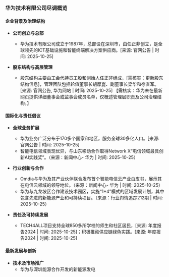 ### 华为技术有限公司尽调概览

#### 企业背景及治理结构

- **公司创立与总部**
  - 华为技术有限公司成立于1987年，总部设在深圳市，由任正非创立，是全球领先的ICT基础设施和智能终端解决方案供应商。[来源: 官网公告 | 时间: 2025-10-25]

- **股东结构与高层管理**
  - 股东结构主要由工会代持员工股和创始人任正非组成，[需核实：更新股东结构信息]，管理团队包括轮值董事长胡厚崑、副董事长梁华和徐直军。[来源: 官网公告, 华为网站 | 时间: 2025-10-25] 【需核实：华为未在最新网页提供详细董事会或监事会成员名单，仅概述管理层职责及公司治理结构。】

#### 国际化与责任倡议

- **全球业务扩展**
  - 华为业务广泛分布于170多个国家和地区，服务全球30多亿人口。[来源: 官网公告 | 时间: 2025-10-25]
  - 智能电信领域表现优异，与山东移动合作取得Network X“电信领域最具创新AI实践奖”。（来源：新闻中心- 华为 | 时间: 2025-10-25）

- **行业创新与合作**
  - Omdia与华为及其产业伙伴联合发布首个智能电信云产业白皮书，展示其在电信云领域的领导地位。（来源：新闻中心- 华为 | 时间: 2025-10-25）
  - 华为与九龙坡区合作建设技术园区，实施“1+4”模式的区域发展计划，其中包含先进的新能源产业和可持续项目。（来源：行业舆情追踪212期 | 时间: 2025-10-25）

- **责任及可持续发展**
  - TECH4ALL项目支持全球850多所学校的师生和社区居民，[来源: 年度报告2024 | 时间: 2025-10-25]；积极推动供应链绿色实践。[来源: 年度报告2024 | 时间: 2025-10-25]

#### 最新发展与创新

- **技术及市场推广**
  - 华为与深圳能源合作开发的新能源发电